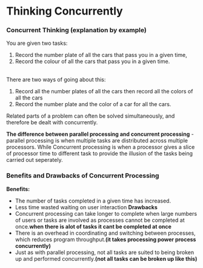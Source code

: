 # Thinking Concurrently
### Concurrent Thinking (explanation by example)
You are given two tasks:
1) Record the number plate of all the cars that pass you in a given time, 
2)  Record the colour of all the cars that pass you in a given time.

<br>There are two ways of going about this: 

1) Record all the number plates of all the cars then record all the colors of all the cars
2) Record the number plate and the color of a car for all the cars.

Related parts of a problem can often be solved simultaneously, and therefore be dealt with concurrently.

**The difference between parallel processing and concurrent processing** - parallel processing is when multiple tasks are distributed across multiple 
processors. While Concurrent processing is when a processor gives a slice of processor time to different task to provide the illusion of the tasks being 
carried out seperately.

### Benefits and Drawbacks of Concurrent Processing
**Benefits:**
 - The number of tasks completed in a given time has increased.
 - Less time wasted waiting on user interaction
 **Drawbacks**
 - Concurrent processing can take longer to complete when large numbers of users or
tasks are involved as processes cannot be completed at once.**when there is alot of tasks it cant be completed at once**
- There is an​ overhead in coordinating​ and switching between processes, which
reduces program throughput.**(it takes processing power process concurrently)**
- Just as with parallel processing, not all tasks are suited to being broken up and
performed concurrently.**(not all tasks can be broken up like this)**
